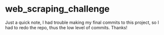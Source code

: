 # web_scraping_challenge

Just a quick note, I had trouble making my final commits to this project, so I had to redo the repo, thus the low level of commits. Thanks!
